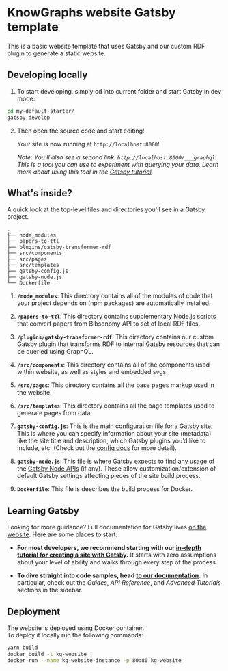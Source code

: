 # KnowGraphs website Gatsby template

This is a basic website template that uses Gatsby and our custom RDF plugin to generate a static website.

## Developing locally

1. To start developing, simply cd into current folder and start Gatsby in dev mode:

```sh
cd my-default-starter/
gatsby develop
```

2. Then open the source code and start editing!

   Your site is now running at `http://localhost:8000`!

   _Note: You'll also see a second link: _`http://localhost:8000/___graphql`_. This is a tool you can use to experiment with querying your data. Learn more about using this tool in the [Gatsby tutorial](https://www.gatsbyjs.org/tutorial/part-five/#introducing-graphiql)._

## What's inside?

A quick look at the top-level files and directories you'll see in a Gatsby project.

    .
    ├── node_modules
    ├── papers-to-ttl
    ├── plugins/gatsby-transformer-rdf
    ├── src/components
    ├── src/pages
    ├── src/templates
    ├── gatsby-config.js
    ├── gatsby-node.js
    └── Dockerfile

1.  **`/node_modules`**: This directory contains all of the modules of code that your project depends on (npm packages) are automatically installed.

2.  **`/papers-to-ttl`**: This directory contains supplementary Node.js scripts that convert papers from Bibsonomy API to set of local RDF files.

3.  **`/plugins/gatsby-transformer-rdf`**: This directory contains our custom Gatsby plugin that transforms RDF to internal Gatsby resources that can be queried using GraphQL.

4.  **`/src/components`**: This directory contains all of the components used within website, as well as styles and embedded svgs.

5.  **`/src/pages`**: This directory contains all the base pages markup used in the website.

6.  **`/src/templates`**: This directory contains all the page templates used to generate pages from data.

7.  **`gatsby-config.js`**: This is the main configuration file for a Gatsby site. This is where you can specify information about your site (metadata) like the site title and description, which Gatsby plugins you’d like to include, etc. (Check out the [config docs](https://www.gatsbyjs.org/docs/gatsby-config/) for more detail).

8.  **`gatsby-node.js`**: This file is where Gatsby expects to find any usage of the [Gatsby Node APIs](https://www.gatsbyjs.org/docs/node-apis/) (if any). These allow customization/extension of default Gatsby settings affecting pieces of the site build process.

9.  **`Dockerfile`**: This file is describes the build process for Docker.

## Learning Gatsby

Looking for more guidance? Full documentation for Gatsby lives [on the website](https://www.gatsbyjs.org/). Here are some places to start:

- **For most developers, we recommend starting with our [in-depth tutorial for creating a site with Gatsby](https://www.gatsbyjs.org/tutorial/).** It starts with zero assumptions about your level of ability and walks through every step of the process.

- **To dive straight into code samples, head [to our documentation](https://www.gatsbyjs.org/docs/).** In particular, check out the _Guides_, _API Reference_, and _Advanced Tutorials_ sections in the sidebar.

## Deployment

The website is deployed using Docker container.  
To deploy it locally run the following commands:

```sh
yarn build
docker build -t kg-website .
docker run --name kg-website-instance -p 80:80 kg-website
```
